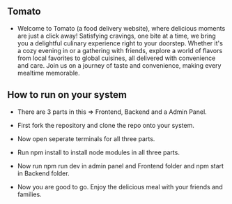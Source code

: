 ## Tomato

- Welcome to Tomato (a food delivery website), where delicious moments are just a click away! Satisfying cravings, one bite at a time, we bring you a delightful culinary experience right to your doorstep. Whether it's a cozy evening in or a gathering with friends, explore a world of flavors from local favorites to global cuisines, all delivered with convenience and care. Join us on a journey of taste and convenience, making every mealtime memorable.


## How to run on your system

- There are 3 parts in this => Frontend, Backend and a Admin Panel.
- First fork the repository and clone the repo onto your system. 
- Now open seperate terminals for all three parts.
- Run npm install to install node modules in all three parts. 
- Now run npm run dev in admin panel and Frontend folder and npm start in Backend folder.

- Now you are good to go. Enjoy the delicious meal with your friends and families.
